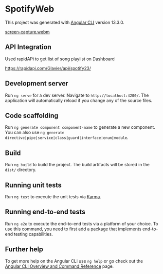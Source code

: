 # SpotifyWeb

This project was generated with [Angular CLI](https://github.com/angular/angular-cli) version 13.3.0.

[screen-capture.webm](https://user-images.githubusercontent.com/51571197/212803358-41676290-631b-49d2-aa92-a634267faacd.webm)

## API Integration

Used rapidAPi to get list of song playlist on Dashboard

https://rapidapi.com/Glavier/api/spotify23/

## Development server

Run `ng serve` for a dev server. Navigate to `http://localhost:4200/`. The application will automatically reload if you change any of the source files.

## Code scaffolding

Run `ng generate component component-name` to generate a new component. You can also use `ng generate directive|pipe|service|class|guard|interface|enum|module`.

## Build

Run `ng build` to build the project. The build artifacts will be stored in the `dist/` directory.

## Running unit tests

Run `ng test` to execute the unit tests via [Karma](https://karma-runner.github.io).

## Running end-to-end tests

Run `ng e2e` to execute the end-to-end tests via a platform of your choice. To use this command, you need to first add a package that implements end-to-end testing capabilities.

## Further help

To get more help on the Angular CLI use `ng help` or go check out the [Angular CLI Overview and Command Reference](https://angular.io/cli) page.
